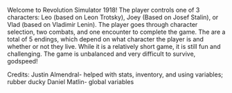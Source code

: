 Welcome to Revolution Simulator 1918!
The player controls one of 3 characters: Leo (based on Leon Trotsky), Joey (Based on Josef Stalin), or Vlad (based on Vladimir Lenin).
The player goes through character selection, two combats, and one encounter to complete the game.
The are a total of 5 endings, which depend on what character the player is and whether or not they live.
While it is a relatively short game, it is still fun and challenging.
The game is unbalanced and very difficult to survive, godspeed!

Credits:
Justin Almendral- helped with stats, inventory, and using variables; rubber ducky
Daniel Matlin- global variables


